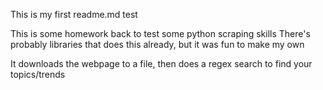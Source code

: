 This is my first readme.md test

This is some homework back to test some python scraping skills
There's probably libraries that does this already, but it was fun to make my own

It downloads the webpage to a file, then does a regex search to find your topics/trends
